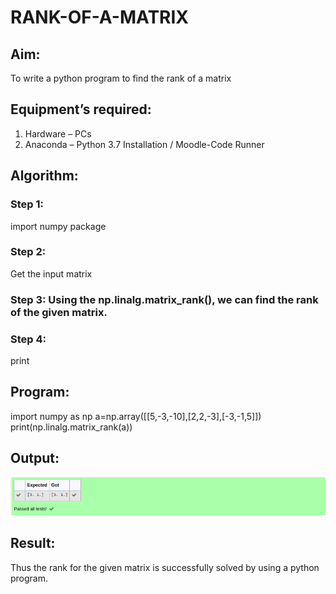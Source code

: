 # RANK-OF-A-MATRIX
## Aim:
To write a python program to find the rank of a matrix
## Equipment’s required:
1. 	Hardware – PCs
2. 	Anaconda – Python 3.7 Installation / Moodle-Code Runner
## Algorithm:
### Step 1: 
import numpy package
### Step 2: 
Get the input matrix

### Step 3: Using the np.linalg.matrix_rank(), we can find the rank of the given matrix.
### Step 4: 
print
## Program:
import numpy as np
a=np.array([[5,-3,-10],[2,2,-3],[-3,-1,5]])
print(np.linalg.matrix_rank(a))


## Output:
![rank.png](./rank.png)
## Result:
Thus the rank for the given matrix is successfully solved by  using a python program.

